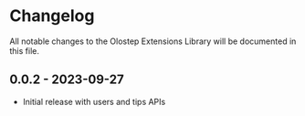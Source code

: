 # Changelog
All notable changes to the Olostep Extensions Library will be documented in this file.

## 0.0.2 - 2023-09-27

- Initial release with users and tips APIs